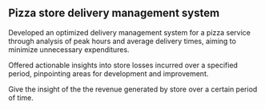 ## Pizza store delivery management system


Developed an optimized delivery management system for a pizza service through analysis of peak hours and average delivery times, aiming to minimize unnecessary expenditures.

Offered actionable insights into store losses incurred over a specified period, pinpointing areas for development and improvement.

Give the insight of the the revenue generated by store over a certain period of time.
